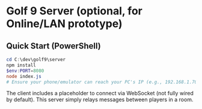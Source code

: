 # Golf 9 Server (optional, for Online/LAN prototype)

## Quick Start (PowerShell)

```powershell
cd C:\dev\golf9\server
npm install
$env:PORT=8080
node index.js
# Ensure your phone/emulator can reach your PC's IP (e.g., 192.168.1.70:8080)
```

The client includes a placeholder to connect via WebSocket (not fully wired by default).
This server simply relays messages between players in a room.